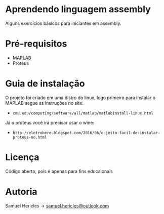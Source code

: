 # Aprendendo linguagem assembly

Alguns exercícios básicos para iniciantes em assembly.

# Pré-requisitos

* MAPLAB
* Proteus

# Guia de instalação

O projeto foi criado em uma distro do linux, logo primeiro para instalar o MAPLAB segue as instruções no site:

* ```cmu.edu/computing/software/all/matlab/matlabinstall-linux.html```

Já o proteus você irá precisar usar o wine:

* ```http://eletrobere.blogspot.com/2016/06/o-jeito-facil-de-instalar-proteus-no.html```

# Licença

Código aberto, pois é apenas para fins educaionais

# Autoria

Samuel Hericles -> samuel.hericles@outlook.com
